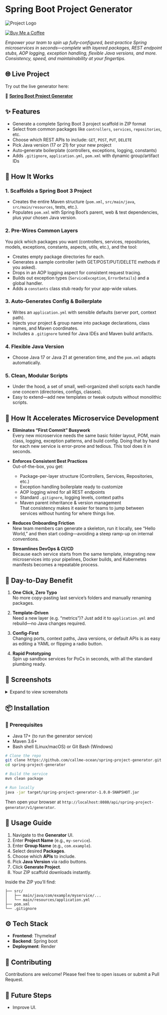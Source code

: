 # Spring Boot Project Generator

![Project Logo](https://placehold.co/600x200?text=Spring+Boot+Project+Generator)

[![Buy Me a Coffee](https://img.shields.io/badge/buy_me_a_coffee-fd6744?logo=buy-me-a-coffee&logoColor=white&style=for-the-badge&logoSize=auto)](https://buymeacoffee.com/sagarb)


_Empower your team to spin up fully‑configured, best‑practice Spring microservices in seconds—complete with layered packages, REST endpoint stubs, AOP logging, exception handling, flexible Java versions, and more. Consistency, speed, and maintainability at your fingertips._


## 🌐 Live Project

Try out the live generator here:

🔗 **[Spring Boot Project Generator](https://spring-boot-project-generator.oceanbytes.in/api/spring-project-generator/v1/generator)**


## ✨ Features

- Generate a complete Spring Boot 3 project scaffold in ZIP format
- Select from common packages like `controllers`, `services`, `repositories`, etc.
- Choose which REST APIs to include: `GET`, `POST`, `PUT`, `DELETE`
- Pick Java version (17 or 21) for your new project
- Auto‑generate boilerplate (controllers, exceptions, logging, constants)
- Adds `.gitignore`, `application.yml`, `pom.xml` with dynamic group/artifact IDs


## 🧠 How It Works

### 1. Scaffolds a Spring Boot 3 Project

- Creates the entire Maven structure (`pom.xml`, `src/main/java`, `src/main/resources`, tests, etc.).
- Populates `pom.xml` with Spring Boot’s parent, web & test dependencies, plus your chosen Java version.

### 2. Pre-Wires Common Layers

You pick which packages you want (controllers, services, repositories, models, exceptions, constants, aspects, utils,
etc.), and the tool:

- Creates empty package directories for each.
- Generates a sample controller (with GET/POST/PUT/DELETE methods if you asked).
- Drops in an AOP logging aspect for consistent request tracing.
- Builds out exception types (`ServiceException`, `ErrorDetails`) and a global handler.
- Adds a `constants` class stub ready for your app-wide values.

### 3. Auto-Generates Config & Boilerplate

- Writes an `application.yml` with sensible defaults (server port, context path).
- Injects your project & group name into package declarations, class names, and Maven coordinates.
- Includes a `.gitignore` tuned for Java IDEs and Maven build artifacts.

### 4. Flexible Java Version

- Choose Java 17 or Java 21 at generation time, and the `pom.xml` adapts automatically.

### 5. Clean, Modular Scripts

- Under the hood, a set of small, well-organized shell scripts each handle one concern (directories, configs, classes).
- Easy to extend—add new templates or tweak outputs without monolithic scripts.


## 🚀 How It Accelerates Microservice Development

- **Eliminates “First Commit” Busywork**
  </br>Every new microservice needs the same basic folder layout, POM, main class, logging, exception patterns, and
  build config. Doing that by hand for each new service is error-prone and tedious. This tool does it in seconds.

- **Enforces Consistent Best Practices**
  </br>Out-of-the-box, you get:
    - Package-per-layer structure (Controllers, Services, Repositories, etc.)
    - Exception handling boilerplate ready to customize
    - AOP logging wired for all REST endpoints
    - Standard `.gitignore`, logging levels, context paths
    - Maven parent inheritance & version management
      </br>That consistency makes it easier for teams to jump between services without hunting for where things live.

- **Reduces Onboarding Friction**
  </br>New team members can generate a skeleton, run it locally, see “Hello World,” and then start coding—avoiding a
  steep ramp-up on internal conventions.

- **Streamlines DevOps & CI/CD**
  </br>Because each service starts from the same template, integrating new microservices into your pipelines, Docker
  builds, and Kubernetes manifests becomes a repeatable process.


## 🎯 Day-to-Day Benefit

1. **One Click, Zero Typo**
   </br>No more copy-pasting last service’s folders and manually renaming packages.

2. **Template-Driven**
   </br>Need a new layer (e.g. “metrics”)? Just add it to `application.yml` and rebuild—no Java changes required.

3. **Config-First**
   </br>Changing ports, context paths, Java versions, or default APIs is as easy as editing a YAML or flipping a radio
   button.

4. **Rapid Prototyping**
   </br>Spin up sandbox services for PoCs in seconds, with all the standard plumbing ready.


## 📸 Screenshots

<details>
<summary>Expand to view screenshots</summary>

|                     Home Page                      |           Package & API Selection            |
|:--------------------------------------------------:|:--------------------------------------------:|
|      ![Home Page](docs/screenshots/home.png)       | ![Selection](docs/screenshots/selection.png) |
|              Java Version & Generate               |                 Download ZIP                 |
| ![Java Version](docs/screenshots/java-version.png) |  ![Download](docs/screenshots/download.png)  |

</details>


## 📦 Installation

### 🔧 Prerequisites

- Java 17+ (to run the generator service)
- Maven 3.6+
- Bash shell (Linux/macOS) or Git Bash (Windows)

```bash
# Clone the repo
git clone https://github.com/callme-ocean/spring-project-generator.git
cd spring-project-generator

# Build the service
mvn clean package

# Run locally
java -jar target/spring-project-generator-1.0.0-SNAPSHOT.jar
```

Then open your browser at `http://localhost:8080/api/spring-project-generator/v1/generator`.


## 🧪 Usage Guide

1. Navigate to the **Generator** UI.
2. Enter **Project Name** (e.g., `my-service`).
3. Enter **Group Name** (e.g., `com.example`).
4. Select desired **Packages**.
5. Choose which **APIs** to include.
6. Pick **Java Version** via radio buttons.
7. Click **Generate Project**.
8. Your ZIP scaffold downloads instantly.

Inside the ZIP you’ll find:

```
├── src/
│   ├── main/java/com/example/myservice/...
│   └── main/resources/application.yml
├── pom.xml
└── .gitignore
```


## ⚙️ Tech Stack

- **Frontend**: Thymeleaf
- **Backend**: Spring boot
- **Deployment**: Render


## 🤝 Contributing

Contributions are welcome! Please feel free to open issues or submit a Pull Request.


## 🤔 Future Steps

- Improve UI.